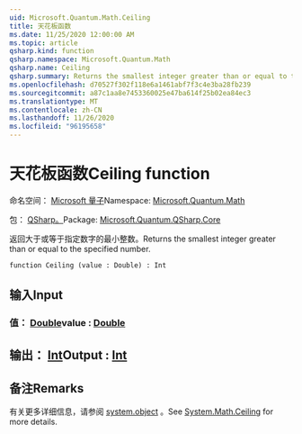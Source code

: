 ```yaml
---
uid: Microsoft.Quantum.Math.Ceiling
title: 天花板函数
ms.date: 11/25/2020 12:00:00 AM
ms.topic: article
qsharp.kind: function
qsharp.namespace: Microsoft.Quantum.Math
qsharp.name: Ceiling
qsharp.summary: Returns the smallest integer greater than or equal to the specified number.
ms.openlocfilehash: d70527f302f118e6a1461abf7f3c4e3ba28fb239
ms.sourcegitcommit: a87c1aa8e7453360025e47ba614f25b02ea84ec3
ms.translationtype: MT
ms.contentlocale: zh-CN
ms.lasthandoff: 11/26/2020
ms.locfileid: "96195658"
---
```

# <a name="ceiling-function"></a><span data-ttu-id="f353c-102">天花板函数</span><span class="sxs-lookup"><span data-stu-id="f353c-102">Ceiling function</span></span>

<span data-ttu-id="f353c-103">命名空间： [Microsoft 量子](xref:Microsoft.Quantum.Math)</span><span class="sxs-lookup"><span data-stu-id="f353c-103">Namespace: [Microsoft.Quantum.Math](xref:Microsoft.Quantum.Math)</span></span>

<span data-ttu-id="f353c-104">包： [QSharp。](https://nuget.org/packages/Microsoft.Quantum.QSharp.Core)</span><span class="sxs-lookup"><span data-stu-id="f353c-104">Package: [Microsoft.Quantum.QSharp.Core](https://nuget.org/packages/Microsoft.Quantum.QSharp.Core)</span></span>


<span data-ttu-id="f353c-105">返回大于或等于指定数字的最小整数。</span><span class="sxs-lookup"><span data-stu-id="f353c-105">Returns the smallest integer greater than or equal to the specified number.</span></span>

```qsharp
function Ceiling (value : Double) : Int
```


## <a name="input"></a><span data-ttu-id="f353c-106">输入</span><span class="sxs-lookup"><span data-stu-id="f353c-106">Input</span></span>

### <a name="value--double"></a><span data-ttu-id="f353c-107">值： [Double](xref:microsoft.quantum.lang-ref.double)</span><span class="sxs-lookup"><span data-stu-id="f353c-107">value : [Double](xref:microsoft.quantum.lang-ref.double)</span></span>





## <a name="output--int"></a><span data-ttu-id="f353c-108">输出： [Int](xref:microsoft.quantum.lang-ref.int)</span><span class="sxs-lookup"><span data-stu-id="f353c-108">Output : [Int](xref:microsoft.quantum.lang-ref.int)</span></span>



## <a name="remarks"></a><span data-ttu-id="f353c-109">备注</span><span class="sxs-lookup"><span data-stu-id="f353c-109">Remarks</span></span>

<span data-ttu-id="f353c-110">有关更多详细信息，请参阅 [system.object](https://docs.microsoft.com/dotnet/api/system.math.ceiling) 。</span><span class="sxs-lookup"><span data-stu-id="f353c-110">See [System.Math.Ceiling](https://docs.microsoft.com/dotnet/api/system.math.ceiling) for more details.</span></span>